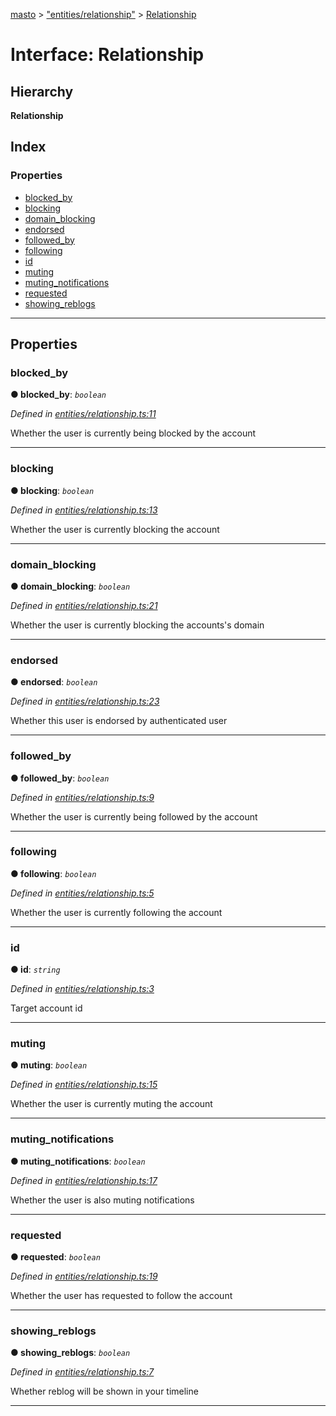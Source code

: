 [masto](../README.md) > ["entities/relationship"](../modules/_entities_relationship_.md) > [Relationship](../interfaces/_entities_relationship_.relationship.md)

# Interface: Relationship

## Hierarchy

**Relationship**

## Index

### Properties

* [blocked_by](_entities_relationship_.relationship.md#blocked_by)
* [blocking](_entities_relationship_.relationship.md#blocking)
* [domain_blocking](_entities_relationship_.relationship.md#domain_blocking)
* [endorsed](_entities_relationship_.relationship.md#endorsed)
* [followed_by](_entities_relationship_.relationship.md#followed_by)
* [following](_entities_relationship_.relationship.md#following)
* [id](_entities_relationship_.relationship.md#id)
* [muting](_entities_relationship_.relationship.md#muting)
* [muting_notifications](_entities_relationship_.relationship.md#muting_notifications)
* [requested](_entities_relationship_.relationship.md#requested)
* [showing_reblogs](_entities_relationship_.relationship.md#showing_reblogs)

---

## Properties

<a id="blocked_by"></a>

###  blocked_by

**● blocked_by**: *`boolean`*

*Defined in [entities/relationship.ts:11](https://github.com/neet/masto.js/blob/cdad6ed/src/entities/relationship.ts#L11)*

Whether the user is currently being blocked by the account

___
<a id="blocking"></a>

###  blocking

**● blocking**: *`boolean`*

*Defined in [entities/relationship.ts:13](https://github.com/neet/masto.js/blob/cdad6ed/src/entities/relationship.ts#L13)*

Whether the user is currently blocking the account

___
<a id="domain_blocking"></a>

###  domain_blocking

**● domain_blocking**: *`boolean`*

*Defined in [entities/relationship.ts:21](https://github.com/neet/masto.js/blob/cdad6ed/src/entities/relationship.ts#L21)*

Whether the user is currently blocking the accounts's domain

___
<a id="endorsed"></a>

###  endorsed

**● endorsed**: *`boolean`*

*Defined in [entities/relationship.ts:23](https://github.com/neet/masto.js/blob/cdad6ed/src/entities/relationship.ts#L23)*

Whether this user is endorsed by authenticated user

___
<a id="followed_by"></a>

###  followed_by

**● followed_by**: *`boolean`*

*Defined in [entities/relationship.ts:9](https://github.com/neet/masto.js/blob/cdad6ed/src/entities/relationship.ts#L9)*

Whether the user is currently being followed by the account

___
<a id="following"></a>

###  following

**● following**: *`boolean`*

*Defined in [entities/relationship.ts:5](https://github.com/neet/masto.js/blob/cdad6ed/src/entities/relationship.ts#L5)*

Whether the user is currently following the account

___
<a id="id"></a>

###  id

**● id**: *`string`*

*Defined in [entities/relationship.ts:3](https://github.com/neet/masto.js/blob/cdad6ed/src/entities/relationship.ts#L3)*

Target account id

___
<a id="muting"></a>

###  muting

**● muting**: *`boolean`*

*Defined in [entities/relationship.ts:15](https://github.com/neet/masto.js/blob/cdad6ed/src/entities/relationship.ts#L15)*

Whether the user is currently muting the account

___
<a id="muting_notifications"></a>

###  muting_notifications

**● muting_notifications**: *`boolean`*

*Defined in [entities/relationship.ts:17](https://github.com/neet/masto.js/blob/cdad6ed/src/entities/relationship.ts#L17)*

Whether the user is also muting notifications

___
<a id="requested"></a>

###  requested

**● requested**: *`boolean`*

*Defined in [entities/relationship.ts:19](https://github.com/neet/masto.js/blob/cdad6ed/src/entities/relationship.ts#L19)*

Whether the user has requested to follow the account

___
<a id="showing_reblogs"></a>

###  showing_reblogs

**● showing_reblogs**: *`boolean`*

*Defined in [entities/relationship.ts:7](https://github.com/neet/masto.js/blob/cdad6ed/src/entities/relationship.ts#L7)*

Whether reblog will be shown in your timeline

___

